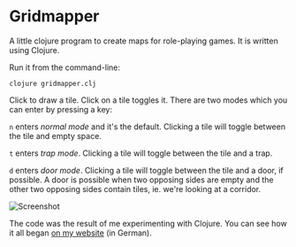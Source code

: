 Gridmapper
==========

A little clojure program to create maps for role-playing games. It is
written using Clojure.

Run it from the command-line:

    clojure gridmapper.clj

Click to draw a tile. Click on a tile toggles it. There are two modes
which you can enter by pressing a key:

`n` enters *normal mode* and it's the default. Clicking a tile will
toggle between the tile and empty space.

`t` enters *trap mode*. Clicking a tile will toggle between the tile
and a trap.

`d` enters *door mode*. Clicking a tile will toggle between the tile
and a door, if possible. A door is possible when two opposing sides
are empty and the other two opposing sides contain tiles, ie. we're
looking at a corridor.

![Screenshot](http://alexschroeder.ch/pics/gridmapper-3.png)

The code was the result of me experimenting with Clojure. You can see
how it all began
[on my website](http://alexschroeder.ch/wiki/2010-06-10_Clojure_Einf%C3%BChrung)
(in German).
